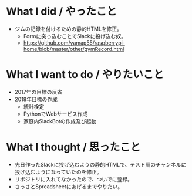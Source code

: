 # What I did / やったこと
- ジムの記録を付けるための静的HTMLを修正。
  - Formに突っ込むことでSlackに投げ込む奴。
  - https://github.com/yamap55/raspberrypi-home/blob/master/other/gymRecord.html

# What I want to do / やりたいこと
- 2017年の目標の反省
- 2018年目標の作成
  - 統計検定
  - PythonでWebサービス作成
  - 家庭内SlackBotの作成及び起動

# What I thought / 思ったこと
- 先日作ったSlackに投げ込むようの静的HTMLで、テスト用のチャンネルに投げ込むようになっていたのを修正。
- リポジトリに入れてなかったので、ついでに登録。
- さっさとSpreadsheetにあげるまでやりたい。
